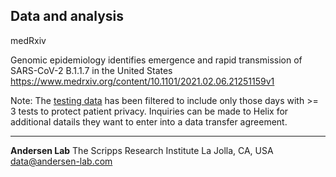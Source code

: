 ## Data and analysis

medRxiv

Genomic epidemiology identifies emergence and rapid transmission of SARS-CoV-2 B.1.1.7 in the United States
https://www.medrxiv.org/content/10.1101/2021.02.06.21251159v1

Note: The [testing data](./b117_frequency/data/covid_baseline_for_b117_paper.20210222.txt) has been filtered to include only those days with >= 3 tests to protect patient privacy. Inquiries can be made to Helix for additional datails they want to enter into a data transfer agreement.

---
**Andersen Lab**
The Scripps Research Institute
La Jolla, CA, USA
[data@andersen-lab.com](mailto:data@andersen-lab.com)
